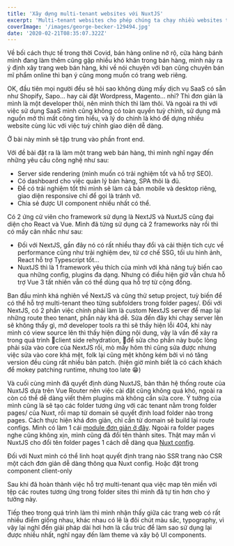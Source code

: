 ```yaml
---
title: 'Xây dựng multi-tenant websites với NuxtJS'
excerpt: 'Multi-tenant websites cho phép chúng ta chạy nhiều websites trên cùng một server instance với nhiều lợi ích giúp tiết kiệm tài nguyên server và chi phí cũng như thời gian phát triển. Hôm nay mình sẽ chia sẻ về cách mình xây dựng hệ thống nhiều website này.'
coverImage: '/images/george-becker-129494.jpg'
date: '2020-02-21T08:35:07.322Z'
---
```


Về bối cách thực tế trong thời Covid, bán hàng online nở rộ, cửa hàng bánh mình đang làm thêm cũng gặp nhiều khó khăn trong bán hàng, mình nảy ra ý định xây trang web bán hàng, khi về nói chuyện với bạn cũng chuyên bán mĩ phẩm online thì bạn ý cũng mong muốn có trang web riêng.

OK, đầu tiên mọi người đều sẽ hỏi sao không dùng mấy dịch vụ SaaS có sẵn như Shopify, Sapo… hay cài đặt Wordpress, Magento… nhỉ? Thì đơn giản là mình là một developer thôi, nên mình thích thì làm thôi. Và ngoài ra thì với việc sử dụng SaaS mình cũng không có toàn quyền tuỳ chỉnh, sử dụng mã nguồn mở thì mất công tìm hiểu, và lý do chính là khó để dựng nhiều website cùng lúc với việc tuỳ chỉnh giao diện dễ dàng.

Ở bài này mình sẽ tập trung vào phần front end.

Với đề bài đặt ra là làm một trang web bán hàng, thì mình nghĩ ngay đến những yêu cầu công nghệ như sau:

- Server side rendering (mình muốn có trải nghiệm tốt và hỗ trợ SEO).
- Có dashboard cho việc quản lý bán hàng, SPA thôi là đủ.
- Để có trải nghiệm tốt thì mình sẽ làm cả bản mobile và desktop riêng, giao diện responsive chỉ để gọi là tránh vỡ.
- Chia sẻ được UI component nhiều nhất có thể.

Có 2 ứng cử viên cho framework sử dụng là NextJS và NuxtJS cũng đại diện cho React và Vue. Mình đã từng sử dụng cả 2 frameworks này rồi thì có mấy cân nhắc như sau:

- Đối với NextJS, gần đây nó có rất nhiều thay đổi và cải thiện tích cực về performance cũng như trải nghiệm dev, từ cơ chế SSG, tối ưu hình ảnh, React hỗ trợ Typescript tốt…
- NuxtJS thì là 1 framework yêu thích của mình với khả năng tuỳ biến cao qua những config, plugins đa dạng. Nhưng có điều hiện giờ vẫn chưa hỗ trợ Vue 3 tất nhiên vẫn có thể dùng qua hỗ trợ từ cộng đồng.

Ban đầu mình khá nghiên về NextJS và cũng thử setup project, tuỳ biến để có thể hỗ trợ multi-tenant theo từng subfolders trong folder pages/. Đối với NextJS, có 2 phần việc chính phải làm là custom NextJS server để map lại những route theo tenant, phần này khá dễ. Sửa đến đây khi chạy server lên sẽ không thấy gì, mở developer tools ra thì sẽ thấy hiện lỗi 404, khi này mình có view source lên thì thấy hiện đúng nội dung, vậy là vấn để xảy ra trong quá trình client side rehydration, để sửa cho phần này buộc lòng phải sửa vào core của NextJS rồi, mò mấy hôm thì cũng sửa được nhưng việc sửa vào core khá mệt, folk lại cũng mệt không kém bởi vì nó tăng version đều cùng rất nhiều bản patch. (hiện giờ mình biết là có cách khách để mokey patching runtime, nhưng too late 😁)

Và cuối cùng mình đã quyết định dùng NuxtJS, bản thân hệ thống route của NuxtJS dựa trên Vue Router nên việc cài đặt cũng không quá khó, ngoài ra còn có thể dễ dàng viết thêm plugins mà không cần sửa core. Ý tưởng của mình cũng là sẽ tạo các folder tương ứng với các tenant nằm trong folder pages/ của Nuxt, rồi map từ domain sẽ quyết định load folder nào trong pages. Cách thực hiện khá đơn giản, chỉ cần từ domain sẽ build lại route configs. Mình có làm 1 cái [module đơn giản ở đây](https://github.com/hieuhani/nuxt-multi-tenancy-module 'module đơn giản ở đây'). Ngoài ra folder pages nghe cũng không xịn, mình cũng đã đổi tên thành sites. Thật may mắn vì NuxtJS cho đổi tên folder pages 1 cách dễ dàng qua [Nuxt config](https://nuxtjs.org/docs/2.x/directory-structure/nuxt-config/#dir 'Nuxt config').

Đối với Nuxt mình có thể linh hoạt quyết định trang nào SSR trang nào CSR một cách đơn giản dễ dàng thông qua Nuxt config. Hoặc đặt trong component client-only

Sau khi đã hoàn thành việc hỗ trợ multi-tenant qua việc map tên miền với tệp các routes tương ứng trong folder sites thì mình đã tự tin hơn cho ý tưởng này.

Tiếp theo trong quá trình làm thì mình nhận thấy giữa các trang web có rất nhiều điểm giống nhau, khác nhau có lẽ là đôi chút màu sắc, typography, vì vậy lại nghĩ đến giải pháp dài hơi hơn là cấu trúc để làm sao sử dụng lại được nhiều nhất, nghĩ ngay đến làm theme và xây bộ UI components.
